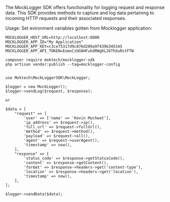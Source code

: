 The MockLogger SDK offers functionality for logging request and response data. This SDK provides methods to capture and log data pertaining to incoming HTTP requests and their associated responses.
 
Usage:
Set evironment variables gotten from Mocklogger application:

```
MOCKLOGGER_HOST_URL=http://localhost:8000
MOCKLOGGER_APP_ID="My Application"
MOCKLOGGER_APP_KEY=c3ce75317d9c876d209a9f439b345345
MOCKLOGGER_APP_API_TOKEN=EomxCzUG0HFukdRWgKL26ThXuRstFTW
```

```
composer require moktech/mocklogger-sdk
php artisan vendor:publish --tag=mocklogger-config


use Moktech\MockLoggerSDK\MockLogger;

$logger = new MockLogger();
$logger->sendLog($request, $response);

or

$data = [
    "request" => [
        'user' => ['name' => 'Kevin Muchwat'],
        'ip_address' => $request->ip(),
        'full_url' => $request->fullUrl(),
        'method' => $request->method(),
        'payload' => $request->all(),
        'agent' => $request->userAgent(),
        'timestamp' => now(),
    ],
    "response" => [
        'status_code' => $response->getStatusCode(),
        'content' => $response->getContent(),
        'format' => $response->headers->get('content-type'),
        'location' => $response->headers->get('location'),
        'timestamp' => now(),
    ],
];

$logger->sendData($data);
```